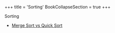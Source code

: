 +++
title = 'Sorting'
BookCollapseSection = true
+++

Sorting

- [Merge Sort vs Quick Sort](https://www.youtube.com/watch?v=es2T6KY45cA)

